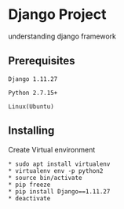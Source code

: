#  Django Project

understanding django framework

## Prerequisites
```
Django 1.11.27
```

```
Python 2.7.15+
```
```
Linux(Ubuntu)
```
## Installing
Create Virtual environment
```
* sudo apt install virtualenv
* virtualenv env -p python2
* source bin/activate
* pip freeze
* pip install Django==1.11.27
* deactivate
```
